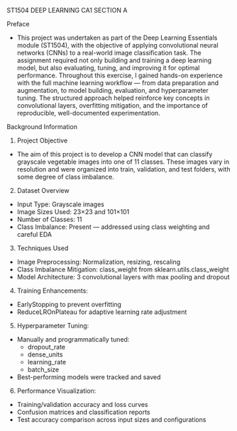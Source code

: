 ST1504 DEEP LEARNING CA1 SECTION A 

Preface
- This project was undertaken as part of the Deep Learning Essentials module (ST1504), with the objective of applying convolutional neural networks (CNNs) to a real-world image classification task. The assignment required not only building and training a deep learning model, but also evaluating, tuning, and improving it for optimal performance.
Throughout this exercise, I gained hands-on experience with the full machine learning workflow — from data preparation and augmentation, to model building, evaluation, and hyperparameter tuning. The structured approach helped reinforce key concepts in convolutional layers, overfitting mitigation, and the importance of reproducible, well-documented experimentation.

Background Information
1. Project Objective
- The aim of this project is to develop a CNN model that can classify grayscale vegetable images into one of 11 classes. These images vary in resolution and were organized into train, validation, and test folders, with some degree of class imbalance.
2. Dataset Overview
- Input Type: Grayscale images
- Image Sizes Used: 23×23 and 101×101
- Number of Classes: 11
- Class Imbalance: Present — addressed using class weighting and careful EDA
3. Techniques Used
- Image Preprocessing: Normalization, resizing, rescaling
- Class Imbalance Mitigation: class_weight from sklearn.utils.class_weight
- Model Architecture: 3 convolutional layers with max pooling and dropout
4. Training Enhancements:
- EarlyStopping to prevent overfitting
- ReduceLROnPlateau for adaptive learning rate adjustment
5. Hyperparameter Tuning:
- Manually and programmatically tuned:
  - dropout_rate
  - dense_units
  - learning_rate
  - batch_size
- Best-performing models were tracked and saved
6. Performance Visualization:
- Training/validation accuracy and loss curves
- Confusion matrices and classification reports
- Test accuracy comparison across input sizes and configurations
